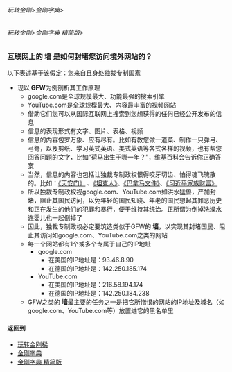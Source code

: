 ###### 玩转金刚>金刚字典>
###### 玩转金刚>金刚字典 精简版>
### 互联网上的 墙 是如何封堵您访问境外网站的？
以下表述基于该假定：您来自且身处独裁专制国家
- 现以<strong> GFW</strong>为例剖析其工作原理
  - google.com是全球规模最大、功能最强的搜索引擎
  - YouTube.com是全球规模最大、内容最丰富的视频网站
  - 借助它们您可以从国际互联网上搜索到您想获得的任何巳经公开发布的信息
  - 信息的表现形式有文字、图片、表格、视频
  - 信息的内容包罗万象、应有尽有。比如有教您做一道菜、制作一只弹弓、弓弩，以及剪纸、学习英式英语、美式英语等各式各样的视频，也有帮您回答问题的文字，比如“荷马出生于哪一年？”，维基百科会告诉你正确答案
  - 当然，信息的内容也包括让独裁专制政权恨得咬牙切齿、怕得魂飞魄散的。比如：[《天安门》](https://youtu.be/uyauJ34d2K0) 、[《坦克人》](https://youtu.be/fHMZmthg-Vk)、[《巴拿马文件》](https://youtu.be/YMMP6kt2J9g)、[《习近平家族财富》](https://youtu.be/s__XuLalzy4)
  - 所以独裁专制政权视google.com、YouTube.com如洪水猛兽，严加封堵，阻止其国民访问，以免年轻的国民知晓、年老的国民想起其罪恶历史和正在发生的他们的犯罪和暴行，便于维持其统治。正所谓为倒掉洗澡水连婴儿也一起倒掉了
  - 因此，独裁专制政权必定要筑造类似于GFW的<Strong> 墙</Strong>，以实现其封堵国民、阻止其访问如google.com、YouTube.com之类的网站
  - 每一个网站都有1个或多个专属于自己的IP地址
    - google.com
      - 在美国的IP地址是：93.46.8.90
      - 在德国的IP地址是：142.250.185.174
    - YouTube.com
      - 在美国的IP地址是：216.58.194.174
      - 在德国的IP地址是：142.250.184.238
  - GFW之类的<Strong> 墙</Strong>最主要的任务之一是把它所憎恨的网站的IP地址及域名（如google.com、YouTube.com等）放置进它的黑名单里

#### 返回到
- [玩转金刚梯](https://github.com/a2zitpro/web/blob/master/LadderFree/A.md)
- [金刚字典](https://github.com/a2zitpro/web/blob/master/LadderFree/kkDictionary/KKDictionary.md)
- [金刚字典 精简版](https://github.com/a2zitpro/web/blob/master/LadderFree/kkDictionary/KKDictionaryShortVersion.md)


